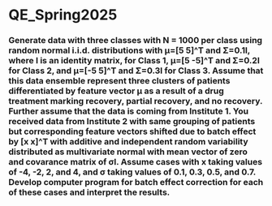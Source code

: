 # QE_Spring2025
### Generate data with three classes with N = 1000 per class using random normal i.i.d. distributions with μ=[5 5]^T and Σ=0.1I, where I is an identity matrix, for Class 1, μ=[5 -5]^T and Σ=0.2I for Class 2, and μ=[-5 5]^T and Σ=0.3I for Class 3. Assume that this data ensemble represent three clusters of patients differentiated by feature vector μ as a result of a drug treatment marking recovery, partial recovery, and no recovery. Further assume that the data is coming from Institute 1. You received data from Institute 2 with same grouping of patients but corresponding feature vectors shifted due to batch effect by [x x]^T with additive and independent random variability distributed as multivariate normal with mean vector of zero and covarance matrix of σI. Assume cases with x taking values of -4, -2, 2, and 4, and σ taking values of 0.1, 0.3, 0.5, and 0.7. Develop computer program for batch effect correction for each of these cases and interpret the results.
